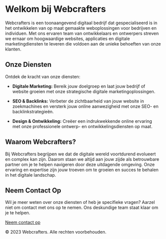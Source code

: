 # Welkom bij Webcrafters

Webcrafters is een toonaangevend digitaal bedrijf dat gespecialiseerd is in het ontwikkelen van op maat gemaakte weboplossingen voor bedrijven en individuen. Met ons ervaren team van ontwikkelaars en ontwerpers streven we ernaar om hoogwaardige websites, applicaties en digitale marketingdiensten te leveren die voldoen aan de unieke behoeften van onze klanten.

## Onze Diensten

Ontdek de kracht van onze diensten:

- **Digitale Marketing:** Bereik jouw doelgroep en laat jouw bedrijf of website groeien met onze strategische digitale marketingoplossingen.

- **SEO & Backlinks:** Verbeter de zichtbaarheid van jouw website in zoekmachines en versterk jouw online aanwezigheid met onze SEO- en backlinkstrategieën.

- **Design & Ontwikkeling:** Creëer een indrukwekkende online ervaring met onze professionele ontwerp- en ontwikkelingsdiensten op maat.

## Waarom Webcrafters?

Bij Webcrafters begrijpen we dat de digitale wereld voortdurend evolueert en complex kan zijn. Daarom staan we altijd aan jouw zijde als betrouwbare partner om je te helpen navigeren door deze uitdagende omgeving. Onze ervaring en expertise zijn jouw troeven om te groeien en succes te behalen in het digitale landschap.

## Neem Contact Op

Wil je meer weten over onze diensten of heb je specifieke vragen? Aarzel niet om contact met ons op te nemen. Ons deskundige team staat klaar om je te helpen.

[Neem contact op](/contact)

© 2023 Webcrafters. Alle rechten voorbehouden.
